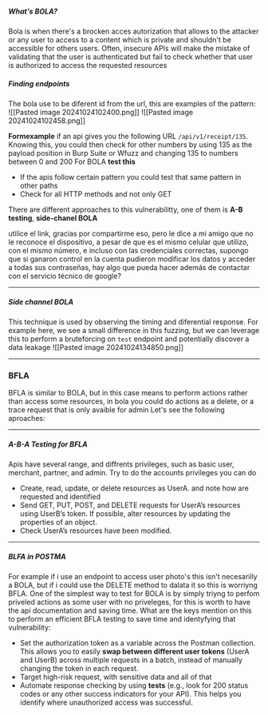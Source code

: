 ##### What's BOLA?
Bola is when there's a brocken acces autorization that allows to the attacker or any user to access to a content which is private and shouldn't be accessible for others users.  Often, insecure APIs
will make the mistake of validating that the user is authenticated but fail to
check whether that user is authorized to access the requested resources
##### Finding endpoints
The bola use to be diferent id from the url, this are examples of the pattern:
![[Pasted image 20241024102400.png]]
![[Pasted image 20241024102458.png]]

**Formexample** if an api gives you the following URL `/api/v1/receipt/135`. Knowing this, you could then check for other numbers by using 135 as the payload position in Burp Suite or Wfuzz and changing 135 to numbers between 0 and 200
For BOLA **test this**
- If the apis follow certain pattern you could test that same pattern in other paths
- Check for all HTTP methods and not only GET

There are different approaches to this vulnerabilitty, one of them is **A-B testing**, **side-chanel BOLA**
 
 utilice el link, gracias por compartirme eso, pero le dice a mi amigo que no le reconoce el dispositivo, a pesar de que es el mismo celular que utilizo, con el mismo número, e incluso con las credenciales correctas, supongo que si ganaron control en la cuenta pudieron modificar los datos y acceder a todas sus contraseñas, hay algo que pueda hacer además de contactar con el servicio técnico de google?


------
##### Side channel BOLA
This technique is used by observing the timing and diferential response.
For example here, we see a small difference in this fuzzing, but we can leverage this to perform a bruteforcing on `test` endpoint and potentially discover a data leakage
![[Pasted image 20241024134850.png]]

-------
### BFLA
BFLA is similar to BOLA, but in this case means to perform actions rather than access some resources, in bola you could do actions as a delete, or a trace request that is only avaible for admin
Let's see the following aproaches:

----------
##### A-B-A Testing for BFLA 
Apis have several range, and diffrents privileges, such as basic user, merchant, partner, and admin. Try to do the accounts privileges you can do
- Create, read, update, or delete resources as UserA. and note how are requested and identified
- Send GET, PUT, POST, and DELETE requests for UserA’s resources using UserB’s token. If possible, alter resources by updating the properties of an object.
- Check UserA’s resources have been modified.
----------
##### BLFA in POSTMA

For example if i use an endpoint to access user photo's this isn't necesarilly a BOLA, but if i could use the DELETE method to dalata it so this is worriyng BFLA. One of the simplest way to test for BOLA is by simply triyng to perfom priveled actions as some user with no priveleges, for this is worth to have the api documentation and saving time.
What are the keys mention on this to perform an efficient BFLA testing to save time and identyfying that vulnerability:
- Set the authorization token as a variable across the Postman collection. This allows you to easily **swap between different user tokens** (UserA and UserB) across multiple requests in a batch, instead of manually changing the token in each request.
- Target high-risk request, with sensitive data and all of that
- Automate response checking by using **tests** (e.g., look for 200 status codes or any other success indicators for your API). This helps you identify where unauthorized access was successful.

